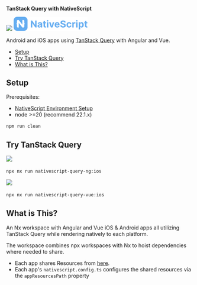 **TanStack Query with NativeScript**

<img src="https://encrypted-tbn0.gstatic.com/images?q=tbn:ANd9GcSgos9rHiIGdMrOu6SHJK_I8yJ2x9MCQ_iZgA&usqp=CAU" width="100"/> 

<img src="https://raw.githubusercontent.com/NativeScript/artwork/main/logo/export/NativeScript_Logo_Wide_White_Blue_Rounded_Blue.png" width="200"/> 

Android and iOS apps using [TanStack Query](https://tanstack.com/query/latest) with Angular and Vue.

- [Setup](#setup)
- [Try TanStack Query](#try-tanstack-query)
- [What is This?](#what-is-this)

## Setup

Prerequisites:
- [NativeScript Environment Setup](https://docs.nativescript.org/environment-setup.html)
- node >=20 (recommend 22.1.x)

```bash
npm run clean
```

## Try TanStack Query

<img src="https://upload.wikimedia.org/wikipedia/commons/thumb/c/cf/Angular_full_color_logo.svg/2048px-Angular_full_color_logo.svg.png" width="60"/>

```bash
npx nx run nativescript-query-ng:ios
```

<img src="https://upload.wikimedia.org/wikipedia/commons/thumb/9/95/Vue.js_Logo_2.svg/1024px-Vue.js_Logo_2.svg.png?20170919082558" width="60"/>

```bash
npx nx run nativescript-query-vue:ios
```

## What is This?

An Nx workspace with Angular and Vue iOS & Android apps all utilizing TanStack Query while rendering natively to each platform.

The workspace combines npx workspaces with Nx to hoist dependencies where needed to share.

- Each app shares Resources from [here](tools/App_Resources).
- Each app's `nativescript.config.ts` configures the shared resources via the `appResourcesPath` property
